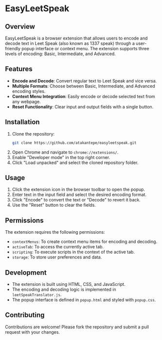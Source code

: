 # EasyLeetSpeak

## Overview
EasyLeetSpeak is a browser extension that allows users to encode and decode text in Leet Speak (also known as 1337 speak) through a user-friendly popup interface or context menu. The extension supports three levels of encoding: Basic, Intermediate, and Advanced.

## Features
- **Encode and Decode**: Convert regular text to Leet Speak and vice versa.
- **Multiple Formats**: Choose between Basic, Intermediate, and Advanced encoding styles.
- **Context Menu Integration**: Easily encode or decode selected text from any webpage.
- **Reset Functionality**: Clear input and output fields with a single button.

## Installation
1. Clone the repository:
   ```bash
   git clone https://github.com/atakantepe/easyleetspeak.git
   ```
2. Open Chrome and navigate to `chrome://extensions/`.
3. Enable "Developer mode" in the top right corner.
4. Click "Load unpacked" and select the cloned repository folder.

## Usage
1. Click the extension icon in the browser toolbar to open the popup.
2. Enter text in the input field and select the desired encoding format.
3. Click "Encode" to convert the text or "Decode" to revert it back.
4. Use the "Reset" button to clear the fields.

## Permissions
The extension requires the following permissions:
- `contextMenus`: To create context menu items for encoding and decoding.
- `activeTab`: To access the currently active tab.
- `scripting`: To execute scripts in the context of the active tab.
- `storage`: To store user preferences and data.

## Development
- The extension is built using HTML, CSS, and JavaScript.
- The encoding and decoding logic is implemented in `leetSpeakTranslator.js`.
- The popup interface is defined in `popup.html` and styled with `popup.css`.

## Contributing
Contributions are welcome! Please fork the repository and submit a pull request with your changes.

